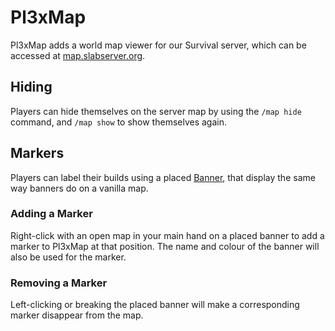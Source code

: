 # Pl3xMap

Pl3xMap adds a world map viewer for our Survival server, which can be accessed at [map.slabserver.org](https://map.slabserver.org).

## Hiding

Players can hide themselves on the server map by using the `/map hide` command, and `/map show` to show themselves again.

## Markers

Players can label their builds using a placed [Banner](https://minecraft.wiki/w/Banner), that display the same way banners do on a vanilla map.

### Adding a Marker

Right-click with an open map in your main hand on a placed banner to add a marker to Pl3xMap at that position. The name and colour of the banner will also be used for the marker.

### Removing a Marker

Left-clicking or breaking the placed banner will make a corresponding marker disappear from the map.
